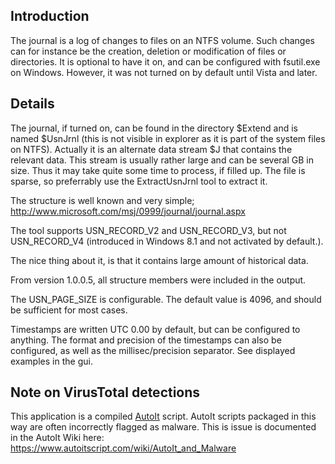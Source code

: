 ﻿

## Introduction

The journal is a log of changes to files on an NTFS volume. Such changes can for instance be the creation, deletion or modification of files or directories. It is optional to have it on, and can be configured with fsutil.exe on Windows. However, it was not turned on by default until Vista and later.

## Details

The journal, if turned on, can be found in the directory \$Extend and is named $UsnJrnl (this is not visible in explorer as it is part of the system files on NTFS). Actually it is an alternate data stream $J that contains the relevant data. This stream is usually rather large and can be several GB in size. Thus it may take quite some time to process, if filled up. The file is sparse, so preferrably use the ExtractUsnJrnl tool to extract it.

The structure is well known and very simple; http://www.microsoft.com/msj/0999/journal/journal.aspx 

The tool supports USN_RECORD_V2 and USN_RECORD_V3, but not USN_RECORD_V4 (introduced in Windows 8.1 and not activated by default.).

The nice thing about it, is that it contains large amount of historical data.

From version 1.0.0.5, all structure members were included in the output.

The USN_PAGE_SIZE is configurable. The default value is 4096, and should be sufficient for most cases.

Timestamps are written UTC 0.00 by default, but can be configured to anything. The format and precision of the timestamps can also be configured, as well as the millisec/precision separator. See displayed examples in the gui.

## Note on VirusTotal detections

This application is a compiled [AutoIt](https://www.autoitscript.com/site/) script.
AutoIt scripts packaged in this way are often incorrectly flagged as malware.
This is issue is documented in the AutoIt Wiki here: https://www.autoitscript.com/wiki/AutoIt_and_Malware
